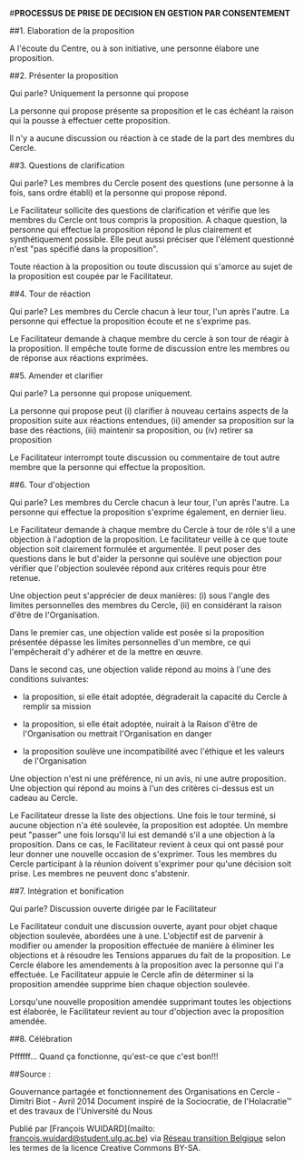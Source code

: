 #**PROCESSUS DE PRISE DE DECISION EN GESTION PAR CONSENTEMENT**

##1. Elaboration de la proposition 

A l'écoute du Centre, ou à son initiative, une personne élabore une proposition. 

##2. Présenter la proposition 

Qui parle? Uniquement la personne qui propose

La personne qui propose présente sa proposition et le cas échéant la raison qui la pousse à effectuer cette proposition. 

Il n'y a aucune discussion ou réaction à ce stade de la part des membres du Cercle. 

##3. Questions de clarification 

Qui parle? Les membres du Cercle posent des questions (une personne à la fois, sans ordre établi) et la personne qui propose répond. 

Le Facilitateur sollicite des questions de clarification et vérifie que les membres du Cercle ont tous compris la proposition. A chaque question, la personne qui effectue la proposition répond le plus clairement et synthétiquement possible. Elle peut aussi préciser que l'élément questionné n'est "pas spécifié dans la proposition". 

Toute réaction à la proposition ou toute discussion qui s'amorce au sujet de la proposition est coupée par le Facilitateur. 

##4. Tour de réaction 

Qui parle? Les membres du Cercle chacun à leur tour, l'un après l'autre. La personne qui effectue la proposition écoute et ne s'exprime pas. 

Le Facilitateur demande à chaque membre du cercle à son tour de réagir à la proposition. Il empêche toute forme de discussion entre les membres ou de réponse aux réactions exprimées. 

##5. Amender et clarifier 

Qui parle? La personne qui propose uniquement. 

La personne qui propose peut (i) clarifier à nouveau certains aspects de la proposition suite aux réactions entendues, (ii) amender sa proposition sur la base des réactions, (iii) maintenir sa proposition, ou (iv) retirer sa proposition

Le Facilitateur interrompt toute discussion ou commentaire de tout autre membre que la personne qui effectue la proposition.

##6. Tour d'objection

Qui parle? Les membres du Cercle chacun à leur tour, l'un après l'autre. La personne qui effectue la proposition s'exprime également, en dernier lieu. 

Le Facilitateur demande à chaque membre du Cercle à tour de rôle s'il a une objection à l'adoption de la proposition. Le facilitateur veille à ce que toute objection soit clairement formulée et argumentée. Il peut poser des questions dans le but d'aider la personne qui soulève une objection pour vérifier que l'objection soulevée répond aux critères requis pour être retenue. 

Une objection peut s'apprécier de deux manières: (i) sous l'angle des limites personnelles des membres du Cercle, (ii) en considérant la raison d'être de l'Organisation. 

Dans le premier cas, une objection valide est posée si la proposition présentée dépasse les limites personnelles d'un membre, ce qui l'empêcherait d'y adhérer et de la mettre en œuvre. 

Dans le second cas, une objection valide répond au moins à l'une des conditions suivantes: 

 * la proposition, si elle était adoptée, dégraderait la capacité du Cercle à remplir sa mission 
 
 * la proposition, si elle était adoptée, nuirait à la Raison d'être de l'Organisation ou mettrait l'Organisation en danger 
 
 * la proposition soulève une incompatibilité avec l'éthique et les valeurs de l'Organisation

Une objection n'est ni une préférence, ni un avis, ni une autre proposition. Une objection qui répond au moins à l'un des critères ci-dessus est un cadeau au Cercle. 

Le Facilitateur dresse la liste des objections. Une fois le tour terminé, si aucune objection n'a été soulevée, la proposition est adoptée. Un membre peut "passer" une fois lorsqu'il lui est demandé s'il a une objection à la proposition. Dans ce cas, le Facilitateur revient à ceux qui ont passé pour leur donner une nouvelle occasion de s'exprimer. Tous les membres du Cercle participant à la réunion doivent s'exprimer pour qu'une décision soit prise. Les membres ne peuvent donc s'abstenir. 

##7. Intégration et bonification 

Qui parle? Discussion ouverte dirigée par le Facilitateur

Le Facilitateur conduit une discussion ouverte, ayant pour objet chaque objection soulevée, abordées une à une. L'objectif est de parvenir à modifier ou amender la proposition effectuée de manière à éliminer les objections et à résoudre les Tensions apparues du fait de la proposition. Le Cercle élabore les amendements à la proposition avec la personne qui l'a effectuée. Le Facilitateur appuie le Cercle afin de déterminer si la proposition amendée supprime bien chaque objection soulevée. 

Lorsqu'une nouvelle proposition amendée supprimant toutes les objections est élaborée, le Facilitateur revient au tour d'objection avec la proposition amendée. 

##8. Célébration 

Pffffff... Quand ça fonctionne, qu'est-ce que c'est bon!!!

##Source :

Gouvernance partagée et fonctionnement des Organisations en Cercle - Dimitri Biot - Avril 2014 Document inspiré de la Sociocratie, de l'Holacratie™ et des travaux de l'Université du Nous

Publié par [François WUIDARD](mailto: francois.wuidard@student.ulg.ac.be) via [Réseau transition Belgique]( http://www.reseautransition.be/) selon les termes de la licence Creative Commons BY-SA. 



